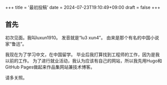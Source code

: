 +++
title = '最初投稿'
date = 2024-07-23T19:10:49+09:00
draft = false
+++

## 首先

初次见面。我叫luxun1910。
发音就是“lu3 xun4”。
由来是那个有名的中国小说家“鲁迅”。

我现在为了学习中文，在中国留学。
毕业后我打算找到工程师的工作，因为是我以前的工作。
为了进行就业活动，我认为应该有自己的网站，所以我先用Hugo和GitHub Pages做起来作品集网站兼技术博客。

请多关照。